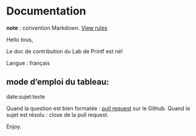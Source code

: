# Documentation
**note** : convention Markdown. [View rules](https://help.github.com/articles/about-writing-and-formatting-on-github/)

Hello tous,

Le doc de contribution du Lab de Printf est né! 

Langue : français

## **mode d’emploi du tableau:**
date:sujet:texte

Quand la question est bien formatée : [pull request](https://help.github.com/articles/creating-a-pull-request/) sur le Github. 
Quand le sujet est résolu : close de la pull request.

Enjoy.



